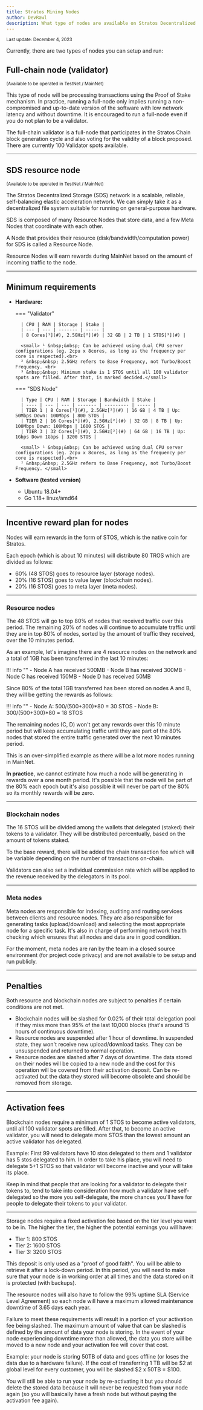 ```yaml
---
title: Stratos Mining Nodes
author: DevRawl
description: What type of nodes are available on Stratos Decentralized Network. What are the requirements and what are the expected rewards.
---
```


<small> Last update: December 4, 2023</small>

Currently, there are two types of nodes you can setup and run:

## Full-chain node (validator)

<small>(Available to be operated in <g>TestNet</g> / <g>MainNet</g>)</small>

This type of node will be processing transactions using the Proof of Stake mechanism. In practice, running a full-node only implies running a non-compromised and up-to-date version of the software with low network latency and without downtime. It is encouraged to run a full-node even if you do not plan to be a validator.

The full-chain validator is a full-node that participates in the Stratos Chain block generation cycle and also voting for the validity of a block proposed. There are currently 100 Validator spots available.

---

## SDS resource node

<small>(Available to be operated in <g>TestNet</g> / <o><g>MainNet</g></o>)</small>

The Stratos Decentralized Storage (SDS) network is a scalable, reliable, self-balancing elastic acceleration network. We can simply take it as a decentralized file system suitable for running on general-purpose hardware.

SDS is composed of many Resource Nodes that store data, and a few Meta Nodes that coordinate with each other.

A Node that provides their resource (disk/bandwidth/computation power) for SDS is called a Resource Node.

Resource Nodes will earn rewards during MainNet based on the amount of incoming traffic to the node.

---

## Minimum requirements

- <b>Hardware:</b>

    === "Validator"

        | CPU | RAM | Storage | Stake |
        | --- | --- | ------- | ----- |
        | 8 Cores[¹](#), 2.5GHz[²](#) | 32 GB | 2 TB | 1 STOS[³](#) |

        <small> ¹ &nbsp;&nbsp; Can be achieved using dual CPU server configurations (eg. 2cpu x 8cores, as long as the frequency per core is respected).<br>
        ² &nbsp;&nbsp; 2.5GHz refers to Base Frequency, not Turbo/Boost Frequency. <br>
        ³ &nbsp;&nbsp; Minimum stake is 1 STOS until all 100 validator spots are filled. After that, is marked decided.</small>     

    === "SDS Node"

        | Type | CPU | RAM | Storage | Bandwidth | Stake |
        | ---- | --- | --- | ------- | --------- | ----- |
        | TIER 1 | 8 Cores[¹](#), 2.5GHz[²](#) | 16 GB | 4 TB | Up: 50Mbps Down: 100Mbps | 800 STOS |
        | TIER 2 | 16 Cores[¹](#), 2.5GHz[²](#) | 32 GB | 8 TB | Up: 100Mbps Down: 100Mbps | 1600 STOS |
        | TIER 3 | 32 Cores[¹](#), 2.5GHz[²](#) | 64 GB | 16 TB | Up: 1Gbps Down 1Gbps | 3200 STOS |

        <small> ¹ &nbsp;&nbsp; Can be achieved using dual CPU server configurations (eg. 2cpu x 8cores, as long as the frequency per core is respected).<br>
        ² &nbsp;&nbsp; 2.5GHz refers to Base Frequency, not Turbo/Boost Frequency. </small>

- <b>Software (tested version)</b>

    * Ubuntu 18.04+
    * Go 1.18+ linux/amd64 

---

## Incentive reward plan for nodes

Nodes will earn rewards in the form of STOS, which is the native coin for Stratos.

Each epoch (which is about 10 minutes) will distribute 80 TROS which are divided as follows:

- 60% (48 STOS) goes to resource layer (storage nodes).
- 20% (16 STOS) goes to value layer (blockchain nodes).
- 20% (16 STOS) goes to meta layer (meta nodes).

---

### Resource nodes

The 48 STOS will go to top 80% of nodes that received traffic over this period. The remaining 20% of nodes will continue to accumulate traffic until they are in top 80% of nodes, sorted by the amount of traffic they received, over the 10 minutes period.

As an example, let's imagine there are 4 resource nodes on the network and a total of 1GB has been transferred in the last 10 minutes:

!!! info ""
    - Node A has received 500MB
    - Node B has received 300MB
    - Node C has received 150MB
    - Node D has received 50MB

Since 80% of the total 1GB transferred has been stored on nodes A and B, they will be getting the rewards as follows:

!!! info ""
    - Node A: 500/(500+300)\*80 = 30 STOS
    - Node B: 300/(500+300)\*80 = 18 STOS

The remaining nodes (C, D) won't get any rewards over this 10 minute period but will keep accumulating traffic until they are part of the 80% nodes that stored the entire traffic generated over the next 10 minutes period.

This is an over-simplified example as there will be a lot more nodes running in MainNet.

**In practice**, we cannot estimate how much a node will be generating in rewards over a one month period. It's possible that the node will be part of the 80% each epoch but it's also possible it will never be part of the 80% so its monthly rewards will be zero.

---

### Blockchain nodes

The 16 STOS will be divided among the wallets that delegated (staked) their tokens to a validator. They will be distributed percentually, based on the amount of tokens staked. 

To the base reward, there will be added the chain transaction fee which will be variable depending on the number of transactions on-chain.

Validators can also set a individual commission rate which will be applied to the revenue received by the delegators in its pool.

---

### Meta nodes

Meta nodes are responsible for indexing, auditing and routing services between clients and resource nodes. They are also responsible for generating tasks (upload/download) and selecting the most appropriate node for a specific task. It's also in charge of performing network health checking which ensures that all nodes and data are in good condition.

For the moment, meta nodes are ran by the team in a closed source environment (for project code privacy) and are not available to be setup and run publicly. 

---

## Penalties

Both resource and blockchain nodes are subject to penalties if certain conditions are not met.

- Blockchain nodes will be slashed for 0.02% of their total delegation pool if they miss more than 95% of the last 10,000 blocks (that's around 15 hours of continuous downtime).
- Resource nodes are suspended after 1 hour of downtime. In suspended state, they won't receive new upload/download tasks. They can be unsuspended and returned to normal operation.
- Resource nodes are slashed after 7 days of downtime. The data stored on their nodes will be copied to a new node and the cost for this operation will be covered from their activation deposit. Can be re-activated but the data they stored will become obsolete and should be removed from storage.

---

## Activation fees

Blockchain nodes require a minimum of 1 STOS to become active validators, until all 100 validator spots are filled. After that, to become an active validator, you will need to delegate more STOS than the lowest amount an active validator has delegated.

Example: First 99 validators have 10 stos delegated to them and 1 validator has 5 stos delegated to him. In order to take his place, you will need to delegate 5+1 STOS so that validator will become inactive and your will take its place.

Keep in mind that people that are looking for a validator to delegate their tokens to, tend to take into consideration how much a validator have self-delegated so the more you self-delegate, the more chances you'll have for people to delegate their tokens to your validator.

---

Storage nodes require a fixed activation fee based on the tier level you want to be in. The higher the tier, the higher the potential earnings you will have:

- Tier 1: 800 STOS
- Tier 2: 1600 STOS
- Tier 3: 3200 STOS

This deposit is only used as a "proof of good faith". You will be able to retrieve it after a lock-down period. In this period, you will need to make sure that your node is in working order at all times and the data stored on it is protected (with backups).

The resource nodes will also have to follow the 99% uptime SLA (Service Level Agreement) so each node will have a maximum allowed maintenance downtime of 3.65 days each year.

Failure to meet these requirements will result in a portion of your activation fee being slashed. The maximum amount of value that can be slashed is defined by the amount of data your node is storing. In the event of your node experiencing downtime more than allowed, the data you store will be moved to a new node and your activation fee will cover that cost.

Example: your node is storing 50TB of data and goes offline (or loses the data due to a hardware failure). If the cost of transferring 1 TB will be $2 at global level for every customer, you will be slashed $2 x 50TB = $100.

You will still be able to run your node by re-activating it but you should delete the stored data because it will never be requested from your node again (so you will basically have a fresh node but without paying the activation fee again). 
